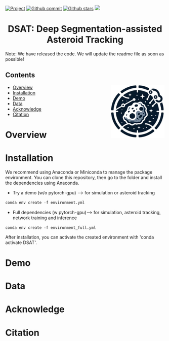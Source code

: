  [![Project](https://img.shields.io/badge/project-DSAT%20-blue.svg)](https://zhenhongdu.github.io/asteroid_tracking/)  [![Github commit](https://img.shields.io/github/last-commit/zhenhongdu/DeepSegAsteroidTracker)](https://github.com/zhenhongdu/DeepSegAsteroidTracker/)  [![Github stars](https://img.shields.io/github/stars/zhenhongdu/DeepSegAsteroidTracker?color=hex)](https://github.com/zhenhongdu/DeepSegAsteroidTracker/)  <img src="https://badges.toozhao.com/badges/01HJ6B2Z74GM371X2NKHSJ6MF9/green.svg" /> 

<p align="center">
<h1 align="center">DSAT: <strong>D</strong>eep <strong>S</strong>egmentation-assisted <strong>A</strong>steroid <strong>T</strong>racking</h1> </h1>
</p>


Note: We have released  the code. We will update the readme file as soon as possible!

## Contents



<img src="images/logo.jpg" width="170" align="right">

- [Overview](#overview)
- [Installation](#installation)
- [Demo](#demo)
- [Data](#results)
- [Acknowledge](#acknowledge)
- [Citation](#citation)

# Overview







# Installation



We recommend using Anaconda or Miniconda to manage the package environment. You can clone this repository, then go to the folder and install the dependencies using Anaconda.

- Try a demo (w/o pytorch-gpu) --> for simulation or asteroid tracking

```python
conda env create -f environment.yml
```

- Full dependencies (w pytorch-gpu)--> for simulation, asteroid tracking, network training and inference

```
conda env create -f environment_full.yml
```

After installation, you can activate the created environment with 'conda activate DSAT'.


# Demo






# Data






# Acknowledge






# Citation


